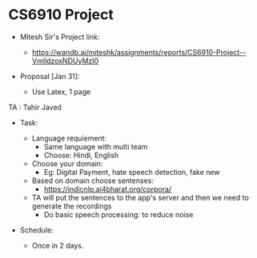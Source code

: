 # CS6910 Project

+ Mitesh Sir's Project link:
  + https://wandb.ai/miteshk/assignments/reports/CS6910-Project--VmlldzoxNDUyMzI0

+ Proposal [Jan 31]:
  + Use Latex, 1 page

TA : Tahir Javed
+ Task:
  + Language requiement:
    + Same language with multi team
    + Choose: Hindi, English
  + Choose your domain:
    + Eg: Digital Payment, hate speech detection, fake new
  + Based on domain choose sentenses:
    + https://indicnlp.ai4bharat.org/corpora/
  + TA will put the sentences to the app's server and then we need to generate the recordings
    + Do basic speech processing: to reduce noise

+ Schedule:
  + Once in 2 days.
